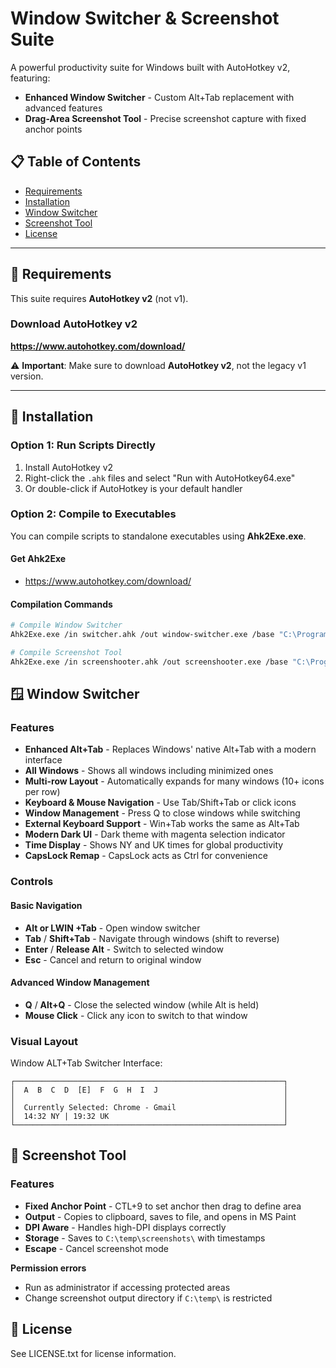 # Window Switcher & Screenshot Suite

A powerful productivity suite for Windows built with AutoHotkey v2, featuring:
- **Enhanced Window Switcher** - Custom Alt+Tab replacement with advanced features
- **Drag-Area Screenshot Tool** - Precise screenshot capture with fixed anchor points

## 📋 Table of Contents

- [Requirements](#requirements)
- [Installation](#installation)
- [Window Switcher](#window-switcher)
- [Screenshot Tool](#screenshot-tool)
- [License](#license)

---

## 🔧 Requirements

This suite requires **AutoHotkey v2** (not v1).

### Download AutoHotkey v2
**https://www.autohotkey.com/download/**

⚠️ **Important**: Make sure to download **AutoHotkey v2**, not the legacy v1 version.

---

## 🚀 Installation

### Option 1: Run Scripts Directly
1. Install AutoHotkey v2
2. Right-click the `.ahk` files and select "Run with AutoHotkey64.exe"
3. Or double-click if AutoHotkey is your default handler

### Option 2: Compile to Executables
You can compile scripts to standalone executables using **Ahk2Exe.exe**.

#### Get Ahk2Exe
- https://www.autohotkey.com/download/

#### Compilation Commands
```bash
# Compile Window Switcher
Ahk2Exe.exe /in switcher.ahk /out window-switcher.exe /base "C:\Program Files\AutoHotkey\v2\AutoHotkey64.exe"

# Compile Screenshot Tool
Ahk2Exe.exe /in screenshooter.ahk /out screenshooter.exe /base "C:\Program Files\AutoHotkey\v2\AutoHotkey64.exe"
```

## 🪟 Window Switcher

### Features
- **Enhanced Alt+Tab** - Replaces Windows' native Alt+Tab with a modern interface
- **All Windows** - Shows all windows including minimized ones
- **Multi-row Layout** - Automatically expands for many windows (10+ icons per row)
- **Keyboard & Mouse Navigation** - Use Tab/Shift+Tab or click icons
- **Window Management** - Press Q to close windows while switching
- **External Keyboard Support** - Win+Tab works the same as Alt+Tab
- **Modern Dark UI** - Dark theme with magenta selection indicator
- **Time Display** - Shows NY and UK times for global productivity
- **CapsLock Remap** - CapsLock acts as Ctrl for convenience

### Controls

#### Basic Navigation
- **Alt or LWIN +Tab** - Open window switcher
- **Tab** / **Shift+Tab** - Navigate through windows (shift to reverse)
- **Enter** / **Release Alt** - Switch to selected window
- **Esc** - Cancel and return to original window

#### Advanced Window Management
- **Q** / **Alt+Q** - Close the selected window (while Alt is held)
- **Mouse Click** - Click any icon to switch to that window

### Visual Layout

Window ALT+Tab Switcher Interface:

```
┌────────────────────────────────────────────────────────────┐
│  A  B  C  D  [E]  F  G  H  I  J                            │
│                                                            │
│  Currently Selected: Chrome - Gmail                        │
│  14:32 NY | 19:32 UK                                       │
└────────────────────────────────────────────────────────────┘
```

## 📸 Screenshot Tool

### Features
- **Fixed Anchor Point** - CTL+9 to set anchor then drag to define area
- **Output** - Copies to clipboard, saves to file, and opens in MS Paint
- **DPI Aware** - Handles high-DPI displays correctly
- **Storage** - Saves to `C:\temp\screenshots\` with timestamps
- **Escape** - Cancel screenshot mode

**Permission errors**
- Run as administrator if accessing protected areas
- Change screenshot output directory if `C:\temp\` is restricted

## 📄 License

See LICENSE.txt for license information.
